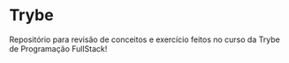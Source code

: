 # Trybe

Repositório para revisão de conceitos e exercício feitos no curso da Trybe de Programação FullStack!
